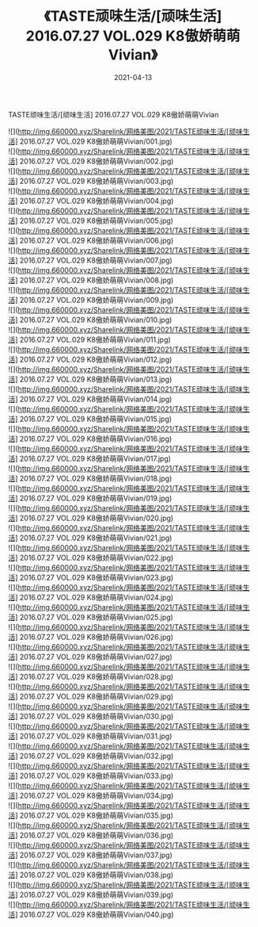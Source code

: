 ﻿---
layout: post
title:  《TASTE顽味生活/[顽味生活] 2016.07.27 VOL.029 K8傲娇萌萌Vivian》
date:   2021-04-13
img: http://img.660000.xyz/Sharelink/网络美图/2021/TASTE顽味生活/[顽味生活] 2016.07.27 VOL.029 K8傲娇萌萌Vivian/000.jpg
categories: [美女, 清纯, 唯美]
---

TASTE顽味生活/[顽味生活] 2016.07.27 VOL.029 K8傲娇萌萌Vivian

 ![](http://img.660000.xyz/Sharelink/网络美图/2021/TASTE顽味生活/[顽味生活] 2016.07.27 VOL.029 K8傲娇萌萌Vivian/001.jpg) <br>![](http://img.660000.xyz/Sharelink/网络美图/2021/TASTE顽味生活/[顽味生活] 2016.07.27 VOL.029 K8傲娇萌萌Vivian/002.jpg) <br>![](http://img.660000.xyz/Sharelink/网络美图/2021/TASTE顽味生活/[顽味生活] 2016.07.27 VOL.029 K8傲娇萌萌Vivian/003.jpg) <br>![](http://img.660000.xyz/Sharelink/网络美图/2021/TASTE顽味生活/[顽味生活] 2016.07.27 VOL.029 K8傲娇萌萌Vivian/004.jpg) <br>![](http://img.660000.xyz/Sharelink/网络美图/2021/TASTE顽味生活/[顽味生活] 2016.07.27 VOL.029 K8傲娇萌萌Vivian/005.jpg) <br>![](http://img.660000.xyz/Sharelink/网络美图/2021/TASTE顽味生活/[顽味生活] 2016.07.27 VOL.029 K8傲娇萌萌Vivian/006.jpg) <br>![](http://img.660000.xyz/Sharelink/网络美图/2021/TASTE顽味生活/[顽味生活] 2016.07.27 VOL.029 K8傲娇萌萌Vivian/007.jpg) <br>![](http://img.660000.xyz/Sharelink/网络美图/2021/TASTE顽味生活/[顽味生活] 2016.07.27 VOL.029 K8傲娇萌萌Vivian/008.jpg) <br>![](http://img.660000.xyz/Sharelink/网络美图/2021/TASTE顽味生活/[顽味生活] 2016.07.27 VOL.029 K8傲娇萌萌Vivian/009.jpg) <br>![](http://img.660000.xyz/Sharelink/网络美图/2021/TASTE顽味生活/[顽味生活] 2016.07.27 VOL.029 K8傲娇萌萌Vivian/010.jpg) <br>![](http://img.660000.xyz/Sharelink/网络美图/2021/TASTE顽味生活/[顽味生活] 2016.07.27 VOL.029 K8傲娇萌萌Vivian/011.jpg) <br>![](http://img.660000.xyz/Sharelink/网络美图/2021/TASTE顽味生活/[顽味生活] 2016.07.27 VOL.029 K8傲娇萌萌Vivian/012.jpg) <br>![](http://img.660000.xyz/Sharelink/网络美图/2021/TASTE顽味生活/[顽味生活] 2016.07.27 VOL.029 K8傲娇萌萌Vivian/013.jpg) <br>![](http://img.660000.xyz/Sharelink/网络美图/2021/TASTE顽味生活/[顽味生活] 2016.07.27 VOL.029 K8傲娇萌萌Vivian/014.jpg) <br>![](http://img.660000.xyz/Sharelink/网络美图/2021/TASTE顽味生活/[顽味生活] 2016.07.27 VOL.029 K8傲娇萌萌Vivian/015.jpg) <br>![](http://img.660000.xyz/Sharelink/网络美图/2021/TASTE顽味生活/[顽味生活] 2016.07.27 VOL.029 K8傲娇萌萌Vivian/016.jpg) <br>![](http://img.660000.xyz/Sharelink/网络美图/2021/TASTE顽味生活/[顽味生活] 2016.07.27 VOL.029 K8傲娇萌萌Vivian/017.jpg) <br>![](http://img.660000.xyz/Sharelink/网络美图/2021/TASTE顽味生活/[顽味生活] 2016.07.27 VOL.029 K8傲娇萌萌Vivian/018.jpg) <br>![](http://img.660000.xyz/Sharelink/网络美图/2021/TASTE顽味生活/[顽味生活] 2016.07.27 VOL.029 K8傲娇萌萌Vivian/019.jpg) <br>![](http://img.660000.xyz/Sharelink/网络美图/2021/TASTE顽味生活/[顽味生活] 2016.07.27 VOL.029 K8傲娇萌萌Vivian/020.jpg) <br>![](http://img.660000.xyz/Sharelink/网络美图/2021/TASTE顽味生活/[顽味生活] 2016.07.27 VOL.029 K8傲娇萌萌Vivian/021.jpg) <br>![](http://img.660000.xyz/Sharelink/网络美图/2021/TASTE顽味生活/[顽味生活] 2016.07.27 VOL.029 K8傲娇萌萌Vivian/022.jpg) <br>![](http://img.660000.xyz/Sharelink/网络美图/2021/TASTE顽味生活/[顽味生活] 2016.07.27 VOL.029 K8傲娇萌萌Vivian/023.jpg) <br>![](http://img.660000.xyz/Sharelink/网络美图/2021/TASTE顽味生活/[顽味生活] 2016.07.27 VOL.029 K8傲娇萌萌Vivian/024.jpg) <br>![](http://img.660000.xyz/Sharelink/网络美图/2021/TASTE顽味生活/[顽味生活] 2016.07.27 VOL.029 K8傲娇萌萌Vivian/025.jpg) <br>![](http://img.660000.xyz/Sharelink/网络美图/2021/TASTE顽味生活/[顽味生活] 2016.07.27 VOL.029 K8傲娇萌萌Vivian/026.jpg) <br>![](http://img.660000.xyz/Sharelink/网络美图/2021/TASTE顽味生活/[顽味生活] 2016.07.27 VOL.029 K8傲娇萌萌Vivian/027.jpg) <br>![](http://img.660000.xyz/Sharelink/网络美图/2021/TASTE顽味生活/[顽味生活] 2016.07.27 VOL.029 K8傲娇萌萌Vivian/028.jpg) <br>![](http://img.660000.xyz/Sharelink/网络美图/2021/TASTE顽味生活/[顽味生活] 2016.07.27 VOL.029 K8傲娇萌萌Vivian/029.jpg) <br>![](http://img.660000.xyz/Sharelink/网络美图/2021/TASTE顽味生活/[顽味生活] 2016.07.27 VOL.029 K8傲娇萌萌Vivian/030.jpg) <br>![](http://img.660000.xyz/Sharelink/网络美图/2021/TASTE顽味生活/[顽味生活] 2016.07.27 VOL.029 K8傲娇萌萌Vivian/031.jpg) <br>![](http://img.660000.xyz/Sharelink/网络美图/2021/TASTE顽味生活/[顽味生活] 2016.07.27 VOL.029 K8傲娇萌萌Vivian/032.jpg) <br>![](http://img.660000.xyz/Sharelink/网络美图/2021/TASTE顽味生活/[顽味生活] 2016.07.27 VOL.029 K8傲娇萌萌Vivian/033.jpg) <br>![](http://img.660000.xyz/Sharelink/网络美图/2021/TASTE顽味生活/[顽味生活] 2016.07.27 VOL.029 K8傲娇萌萌Vivian/034.jpg) <br>![](http://img.660000.xyz/Sharelink/网络美图/2021/TASTE顽味生活/[顽味生活] 2016.07.27 VOL.029 K8傲娇萌萌Vivian/035.jpg) <br>![](http://img.660000.xyz/Sharelink/网络美图/2021/TASTE顽味生活/[顽味生活] 2016.07.27 VOL.029 K8傲娇萌萌Vivian/036.jpg) <br>![](http://img.660000.xyz/Sharelink/网络美图/2021/TASTE顽味生活/[顽味生活] 2016.07.27 VOL.029 K8傲娇萌萌Vivian/037.jpg) <br>![](http://img.660000.xyz/Sharelink/网络美图/2021/TASTE顽味生活/[顽味生活] 2016.07.27 VOL.029 K8傲娇萌萌Vivian/038.jpg) <br>![](http://img.660000.xyz/Sharelink/网络美图/2021/TASTE顽味生活/[顽味生活] 2016.07.27 VOL.029 K8傲娇萌萌Vivian/039.jpg) <br>![](http://img.660000.xyz/Sharelink/网络美图/2021/TASTE顽味生活/[顽味生活] 2016.07.27 VOL.029 K8傲娇萌萌Vivian/040.jpg) <br>